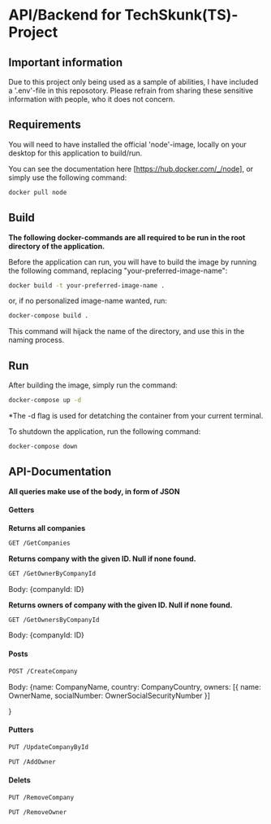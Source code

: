 # API/Backend for TechSkunk(TS)-Project

## Important information

Due to this project only being used as a sample of abilities, I have included a '.env'-file in this reposotory. Please refrain from sharing these sensitive information with people, who it does not concern.

## Requirements

You will need to have installed the official 'node'-image, locally on your desktop for this application to build/run.

You can see the documentation here [https://hub.docker.com/_/node], or simply use the following command:

```bash
docker pull node
```

## Build

**The following docker-commands are all required to be run in the root directory of the application.**

Before the application can run, you will have to build the image by running the following command, replacing "your-preferred-image-name":

```bash
docker build -t your-preferred-image-name .
```

or, if no personalized image-name wanted, run:

```bash
docker-compose build .
```

This command will hijack the name of the directory, and use this in the naming process.

## Run

After building the image, simply run the command:

```bash
docker-compose up -d
```

\*The -d flag is used for detatching the container from your current terminal.

To shutdown the application, run the following command:

```bash
docker-compose down
```

## API-Documentation

**All queries make use of the body, in form of JSON**

#### Getters

**Returns all companies**

```bash
GET /GetCompanies
```

**Returns company with the given ID. Null if none found.**

```bash
GET /GetOwnerByCompanyId
```

Body: {companyId: ID}

**Returns owners of company with the given ID. Null if none found.**

```bash
GET /GetOwnersByCompanyId
```

Body: {companyId: ID}

#### Posts

```bash
POST /CreateCompany
```

Body: {name: CompanyName,
country: CompanyCountry,
owners: [{
name: OwnerName,
socialNumber: OwnerSocialSecurityNumber
}]

}

#### Putters

```bash
PUT /UpdateCompanyById
```

```bash
PUT /AddOwner
```

#### Delets

```bash
PUT /RemoveCompany
```

```bash
PUT /RemoveOwner
```
